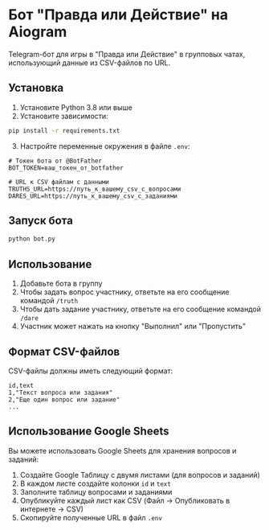 # Бот "Правда или Действие" на Aiogram

Telegram-бот для игры в "Правда или Действие" в групповых чатах, использующий данные из CSV-файлов по URL.

## Установка

1. Установите Python 3.8 или выше
2. Установите зависимости:
```bash
pip install -r requirements.txt
```

3. Настройте переменные окружения в файле `.env`:
```
# Токен бота от @BotFather
BOT_TOKEN=ваш_токен_от_botfather

# URL к CSV файлам с данными
TRUTHS_URL=https://путь_к_вашему_csv_с_вопросами
DARES_URL=https://путь_к_вашему_csv_с_заданиями
```

## Запуск бота

```bash
python bot.py
```

## Использование

1. Добавьте бота в группу
2. Чтобы задать вопрос участнику, ответьте на его сообщение командой `/truth`
3. Чтобы дать задание участнику, ответьте на его сообщение командой `/dare`
4. Участник может нажать на кнопку "Выполнил" или "Пропустить"

## Формат CSV-файлов

CSV-файлы должны иметь следующий формат:
```
id,text
1,"Текст вопроса или задания"
2,"Еще один вопрос или задание"
...
```

## Использование Google Sheets

Вы можете использовать Google Sheets для хранения вопросов и заданий:

1. Создайте Google Таблицу с двумя листами (для вопросов и заданий)
2. В каждом листе создайте колонки `id` и `text`
3. Заполните таблицу вопросами и заданиями
4. Опубликуйте каждый лист как CSV (Файл -> Опубликовать в интернете -> CSV)
5. Скопируйте полученные URL в файл `.env`